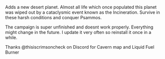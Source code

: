 Adds a new desert planet. Almost all life which once populated this planet was wiped out by a cataclysmic event known as the Incineration. Survive in these harsh conditions and conquer Psammos.

The campaign is super unfinished and doesnt work properly. Everything might change in the future. I update it very often so reinstall it once in a while.

Thanks @thisiscrimsoncheck on Discord for Cavern map and Liquid Fuel Burner

